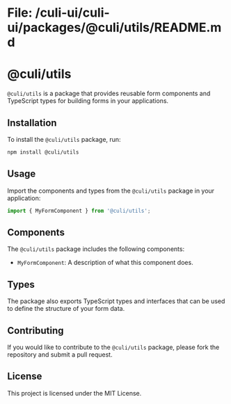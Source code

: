 # File: /culi-ui/culi-ui/packages/@culi/utils/README.md

# @culi/utils

`@culi/utils` is a package that provides reusable form components and TypeScript types for building forms in your applications.

## Installation

To install the `@culi/utils` package, run:

```bash
npm install @culi/utils
```

## Usage

Import the components and types from the `@culi/utils` package in your application:

```typescript
import { MyFormComponent } from '@culi/utils';
```

## Components

The `@culi/utils` package includes the following components:

- `MyFormComponent`: A description of what this component does.

## Types

The package also exports TypeScript types and interfaces that can be used to define the structure of your form data.

## Contributing

If you would like to contribute to the `@culi/utils` package, please fork the repository and submit a pull request.

## License

This project is licensed under the MIT License.